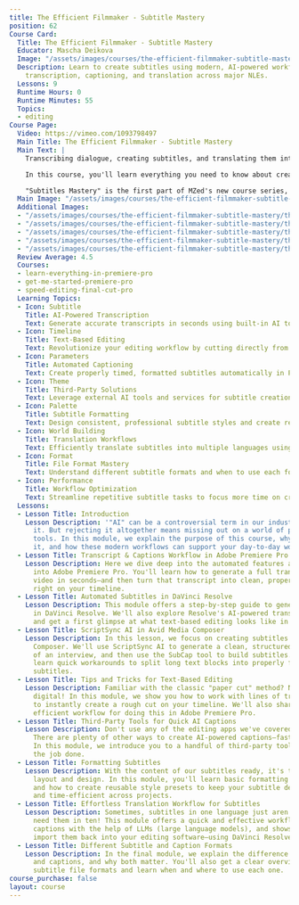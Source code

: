 ```yaml
---
title: The Efficient Filmmaker - Subtitle Mastery
position: 62
Course Card:
  Title: The Efficient Filmmaker - Subtitle Mastery
  Educator: Mascha Deikova
  Image: "/assets/images/courses/the-efficient-filmmaker-subtitle-mastery/the-efficient-filmmaker-subtitle-mastery.jpg"
  Description: Learn to create subtitles using modern, AI-powered workflows. Streamline
    transcription, captioning, and translation across major NLEs.
  Lessons: 9
  Runtime Hours: 0
  Runtime Minutes: 55
  Topics:
  - editing
Course Page:
  Video: https://vimeo.com/1093798497
  Main Title: The Efficient Filmmaker - Subtitle Mastery
  Main Text: |
    Transcribing dialogue, creating subtitles, and translating them into multiple languages used to be time-consuming, repetitive tasks. Not anymore. With the help of AI, you can now streamline this entire process and focus more on storytelling.

    In this course, you'll learn everything you need to know about creating subtitles using modern, AI-powered workflows. Filmmaker and AI-enthusiast Mascha Deikova walks you through captioning techniques across major NLEs, shows you how to leverage text-based editing for faster, smoother post-production (especially for interviews and documentaries), and shares her go-to tips, tricks, and shortcuts for translating and formatting subtitles efficiently.

    "Subtitles Mastery" is the first part of MZed's new course series, "The Efficient Filmmaker", where we explore evolving tools that boost productivity and streamline workflows. Spend less time on busywork—and more time being creative.
  Main Image: "/assets/images/courses/the-efficient-filmmaker-subtitle-mastery/the-efficient-filmmaker-subtitle-mastery-1.jpg"
  Additional Images:
  - "/assets/images/courses/the-efficient-filmmaker-subtitle-mastery/the-efficient-filmmaker-subtitle-mastery-2.jpg"
  - "/assets/images/courses/the-efficient-filmmaker-subtitle-mastery/the-efficient-filmmaker-subtitle-mastery-3.jpg"
  - "/assets/images/courses/the-efficient-filmmaker-subtitle-mastery/the-efficient-filmmaker-subtitle-mastery-4.jpg"
  - "/assets/images/courses/the-efficient-filmmaker-subtitle-mastery/the-efficient-filmmaker-subtitle-mastery-5.jpg"
  - "/assets/images/courses/the-efficient-filmmaker-subtitle-mastery/the-efficient-filmmaker-subtitle-mastery-6.jpg"
  Review Average: 4.5
  Courses:
  - learn-everything-in-premiere-pro
  - get-me-started-premiere-pro
  - speed-editing-final-cut-pro
  Learning Topics:
  - Icon: Subtitle
    Title: AI-Powered Transcription
    Text: Generate accurate transcripts in seconds using built-in AI tools across major NLEs.
  - Icon: Timeline
    Title: Text-Based Editing
    Text: Revolutionize your editing workflow by cutting directly from transcript text for faster rough cuts.
  - Icon: Parameters
    Title: Automated Captioning
    Text: Create properly timed, formatted subtitles automatically in Premiere Pro, DaVinci Resolve, and Avid.
  - Icon: Theme
    Title: Third-Party Solutions
    Text: Leverage external AI tools and services for subtitle creation when your NLE doesn't support it.
  - Icon: Palette
    Title: Subtitle Formatting
    Text: Design consistent, professional subtitle styles and create reusable presets for brand consistency.
  - Icon: World Building
    Title: Translation Workflows
    Text: Efficiently translate subtitles into multiple languages using modern AI language models.
  - Icon: Format
    Title: File Format Mastery
    Text: Understand different subtitle formats and when to use each for various delivery requirements.
  - Icon: Performance
    Title: Workflow Optimization
    Text: Streamline repetitive subtitle tasks to focus more time on creative storytelling and less on busywork.
  Lessons:
  - Lesson Title: Introduction
    Lesson Description: '"AI" can be a controversial term in our industry—and we get
      it. But rejecting it altogether means missing out on a world of powerful, time-saving
      tools. In this module, we explain the purpose of this course, why we created
      it, and how these modern workflows can support your day-to-day work.'
  - Lesson Title: Transcript & Captions Workflow in Adobe Premiere Pro
    Lesson Description: Here we dive deep into the automated features already built
      into Adobe Premiere Pro. You'll learn how to generate a full transcript of your
      video in seconds—and then turn that transcript into clean, properly timed subtitles
      right on your timeline.
  - Lesson Title: Automated Subtitles in DaVinci Resolve
    Lesson Description: This module offers a step-by-step guide to generating captions
      in DaVinci Resolve. We'll also explore Resolve's AI-powered transcription tool
      and get a first glimpse at what text-based editing looks like in practice.
  - Lesson Title: ScriptSync AI in Avid Media Composer
    Lesson Description: In this lesson, we focus on creating subtitles in Avid Media
      Composer. We'll use ScriptSync AI to generate a clean, structured transcript
      of an interview, and then use the SubCap tool to build subtitles. You'll also
      learn quick workarounds to split long text blocks into properly formatted, single-line
      subtitles.
  - Lesson Title: Tips and Tricks for Text-Based Editing
    Lesson Description: Familiar with the classic "paper cut" method? Now it's gone
      digital! In this module, we show you how to work with lines of transcript text
      to instantly create a rough cut on your timeline. We'll also share the most
      efficient workflow for doing this in Adobe Premiere Pro.
  - Lesson Title: Third-Party Tools for Quick AI Captions
    Lesson Description: Don't use any of the editing apps we've covered? No problem.
      There are plenty of other ways to create AI-powered captions—fast and affordably.
      In this module, we introduce you to a handful of third-party tools that get
      the job done.
  - Lesson Title: Formatting Subtitles
    Lesson Description: With the content of our subtitles ready, it's time to talk
      layout and design. In this module, you'll learn basic formatting principles
      and how to create reusable style presets to keep your subtitle designs consistent
      and time-efficient across projects.
  - Lesson Title: Effortless Translation Workflow for Subtitles
    Lesson Description: Sometimes, subtitles in one language just aren't enough. You
      need them in ten! This module offers a quick and effective workflow for translating
      captions with the help of LLMs (large language models), and shows how to properly
      import them back into your editing software—using DaVinci Resolve as an example.
  - Lesson Title: Different Subtitle and Caption Formats
    Lesson Description: In the final module, we explain the difference between subtitles
      and captions, and why both matter. You'll also get a clear overview of the various
      subtitle file formats and learn when and where to use each one.
course_purchase: false
layout: course
---
```



